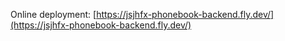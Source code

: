 Online deployment: [https://jsjhfx-phonebook-backend.fly.dev/](https://jsjhfx-phonebook-backend.fly.dev/)